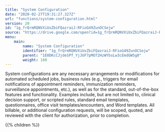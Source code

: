 ```yaml
---
title: "System Configuration"
date: "2020-02-27T19:31:27.327Z"
url: "functions/system-configuration.html"
version: 20
id: "1g_frQrmRQNVXiUxZbiFQazraiJ-RFioG49ZunOCSejw"
source: "https://drive.google.com/open?id=1g_frQrmRQNVXiUxZbiFQazraiJ-RFioG49ZunOCSejw"
menu:
    main:
        name: "System Configuration"
        identifier: "1g_frQrmRQNVXiUxZbiFQazraiJ-RFioG49ZunOCSejw"
        parent: "1E0DKcCJjdeSPf_YjJUF7pMO72HzWYbsLw3cEmdGW5g0"
        weight: 180
---
```

System configurations are any necessary arrangements or modifications for automated scheduled jobs, business rules (e.g., triggers for email notifications of appointment reminders, immunization reminders, surveillance appointments, etc.), as well as for the standard, out-of-the-box features and functionality. Examples include, but are not limited to, clinical decision support, or scripted rules, standard email templates, questionnaires, office visit templates/encounters, and Word templates. All billable, or additional configuration requests, will be scoped, quoted, and reviewed with the client for authorization, prior to completion. 

{{% children %}}

